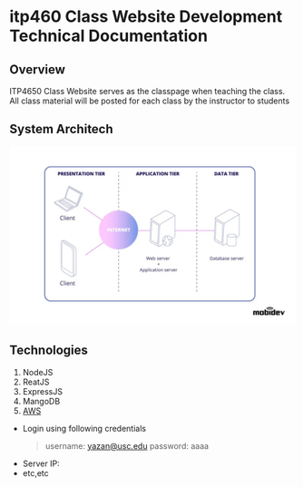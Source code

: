# itp460 Class Website Development Technical Documentation
## Overview

ITP4650 Class Website serves as the classpage when teaching the class. All class material will be posted for each class by the instructor to students

## System Architech
![System Architech](3-tier-web-architecture.jpg)

## Technologies
1. NodeJS
2. ReatJS
3. ExpressJS
4. MangoDB
5. [AWS](https://aws.amazon.com)
  * Login using following credentials
    > username: yazan@usc.edu
    > password: aaaa
  * Server IP:
  * etc,etc
